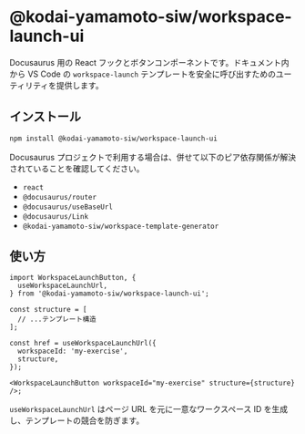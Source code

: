 # @kodai-yamamoto-siw/workspace-launch-ui

Docusaurus 用の React フックとボタンコンポーネントです。ドキュメント内から VS Code の `workspace-launch` テンプレートを安全に呼び出すためのユーティリティを提供します。

## インストール

```bash
npm install @kodai-yamamoto-siw/workspace-launch-ui
```

Docusaurus プロジェクトで利用する場合は、併せて以下のピア依存関係が解決されていることを確認してください。

- `react`
- `@docusaurus/router`
- `@docusaurus/useBaseUrl`
- `@docusaurus/Link`
- `@kodai-yamamoto-siw/workspace-template-generator`

## 使い方

```tsx
import WorkspaceLaunchButton, {
  useWorkspaceLaunchUrl,
} from '@kodai-yamamoto-siw/workspace-launch-ui';

const structure = [
  // ...テンプレート構造
];

const href = useWorkspaceLaunchUrl({
  workspaceId: 'my-exercise',
  structure,
});

<WorkspaceLaunchButton workspaceId="my-exercise" structure={structure} />;
```

`useWorkspaceLaunchUrl` はページ URL を元に一意なワークスペース ID を生成し、テンプレートの競合を防ぎます。

